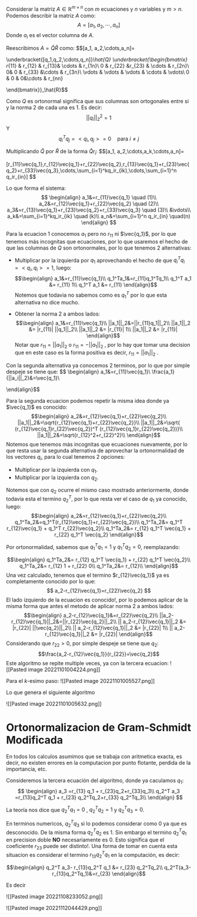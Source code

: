 Considerar la matriz $A \in \mathbb{R}^{m \times n}$ con $m$ ecuaciones y $n$ variables y $m>n$.
Podemos describir la matriz $A$ como: 
$$A=[a_1,a_2,\cdots, a_n]$$
Donde $a_i$ es el vector columna de $A$.

Reescribimos $A=\hat{Q}\hat{R}$ como:
$$[a_1, a_2,\cdots,a_n]=

\underbracket{[q_1,q_2,\cdots,q_n]}_\hat{Q}
\underbracket{\begin{bmatrix}
r_{11} & r_{12} & r_{13}& \cdots & r_{1n}\\
0 & r_{22} &r_{23} & \cdots & r_{2n}\\
0& 0 & r_{33} &\cdots & r_{3n}\\
\vdots & \vdots & \vdots & \cdots & \vdots\\
0 & 0 & 0&\cdots & r_{nn} 

\end{bmatrix}}_\hat{R}$$

Como $Q$ es ortonormal significa que sus columnas son ortogonales entre si y la norma 2 de cada una es 1.
Es decir:
$$
||q_i||_2^2=1
$$
Y
$$
q_i^Tq_j=<q_i,q_j>=0 \quad \text{para } i\neq j
$$

Multiplicando $\hat{Q}$ por $\hat{R}$ de la forma $\hat{Q}r_i$:
$$[a_1, a_2,\cdots,a_k,\cdots,a_n]=

[r_{11}\vec{q_1},r_{12}\vec{q_1}+r_{22}\vec{q_2},r_{13}\vec{q_1}+r_{23}\vec{q_2}+r_{33}\vec{q_3},\cdots,\sum_{i=1}^kq_ir_{ik},\cdots,\sum_{i=1}^n q_ir_{in}]
$$

Lo que forma el sistema: 
$$
\begin{align}
a_1&=r_{11}\vec{q_1} \quad (1)\\
a_2&=r_{12}\vec{q_1}+r_{22}\vec{q_2} \quad (2)\\
a_3&=r_{13}\vec{q_1}+r_{23}\vec{q_2}+r_{33}\vec{q_3} \quad (3)\\
&\vdots\\
a_k&=\sum_{i=1}^kq_ir_{ik} \quad (k)\\
a_n&=\sum_{i=1}^n q_ir_{in} \quad(n)
\end{align}
$$

Para la ecuacion 1 conocemos $a_1$ pero no $r_{11}$ ni $\vec{q_1}$, por lo que tenemos más incognitas que ecuaciones, por lo que usaremos el hecho de que las columnas de $Q$ son ortonormales, por lo que tenemos 2 alternativas:
- Multiplicar por la izquierda por $q_1$ aprovechando el hecho de que $q_i^Tq_i=<q_i,q_i>=1$, luego: 
   $$\begin{align}
   a_1&=r_{11}\vec{q_1}\\
   q_1^Ta_1&=r_{11}q_1^Tq_1\\
   q_1^T a_1 &= r_{11} 1\\
   q_1^T a_1 &= r_{11} 
   \end{align}$$
   Notemos que todavia no sabemos como es $q_1^T$ por lo que esta alternativa no dice mucho.


- Obtener la norma 2 a ambos lados:
      $$\begin{align}
   a_1&=r_{11}\vec{q_1}\\
  ||a_1||_2&=||r_{11}q_1||_2\\
    ||a_1||_2 &= |r_{11}| ||q_1||_2\\
   ||a_1||_2 &= |r_{11}| 1\\ 
   ||a_1||_2 &= |r_{11}|
   \end{align}$$
   Notar que $r_{11}=||a_1||_2$ o $r_{11}=-||a_1||_2$ , por lo hay que tomar una decision que en este caso es la forma positiva es decir, $r_{11}=||a_1||_2$ .


Con la segunda alternativa ya conocemos 2 terminos, por lo que por simple despeje se tiene que: 
$$
\begin{align}
    a_1&=r_{11}\vec{q_1}\\
   \frac{a_1}{||a_i||_2}&=\vec{q_1}\

   \end{align}$$

Para la segunda ecuacion  podemos repetir la misma idea donde ya $\vec{q_1}$ es conocido:
  $$\begin{align}
   a_2&=r_{12}\vec{q_1}+r_{22}\vec{q_2}\\
  ||a_1||_2&=\sqrt{r_{12}\vec{q_1}+r_{22}\vec{q_2}}\\
  ||a_1||_2&=\sqrt{ (r_{12}\vec{q_1}r_{22}\vec{q_2})^T (r_{12}\vec{q_1}r_{22}\vec{q_2})}\\
  ||a_1||_2&=\sqrt{r_{12}^2+r_{22}^2}\\
   \end{align}$$
Notemos que tenemos más incognitas que ecuaciones nuevamente, por lo que resta usar la segunda alternativa de aprovechar la ortonormalidad de los vectores $q_i$, para lo cual tenemos 2 opciones:
- Multiplicar por la izquierda con $q_1$.
- Multiplicar por la izquierda con $q_2$.

Notemos que con $q_2$ ocurre el mismo caso mostrado anteriormente, donde todavia esta el termino  $q_2^T$, por lo que resta ver el caso de $q_1$ ya conocido, luego:
   $$\begin{align}
 a_2&=r_{12}\vec{q_1}+r_{22}\vec{q_2}\\
   q_1^Ta_2&=q_1^T(r_{12}\vec{q_1}+r_{22}\vec{q_2})\\
  q_1^Ta_2&= q_1^T r_{12}\vec{q_1} + q_1^T r_{22}\vec{q_2}\\
   q_1^Ta_2&= r_{12} q_1^T \vec{q_1} + r_{22} q_1^T \vec{q_2}
   \end{align}$$

Por ortonormalidad, sabemos que $q_1^T q_1=1$ y $q_1^Tq_2=0$, reemplazando:

   $$\begin{align}
q_1^Ta_2&= r_{12} q_1^T \vec{q_1} + r_{22} q_1^T \vec{q_2}\\
q_1^Ta_2&= r_{12} 1 + r_{22} 0\\
q_1^Ta_2&= r_{12}\\
   \end{align}$$
Una vez calculado, tenemos que el termino $r_{12}\vec{q_1}$ ya es completamente conocido por lo que:
$$
 a_2-r_{12}\vec{q_1}=r_{22}\vec{q_2}
$$
El lado izquierdo de la ecuacion es conocido!, por lo podemos aplicar de la misma forma que antes el metodo de aplicar norma 2 a ambos lados:
$$\begin{align}
   a_2-r_{12}\vec{q_1}&=r_{22}\vec{q_2}\\
  ||a_2-r_{12}\vec{q_1}||_2&=||r_{22}\vec{q_2}||_2\\
  || a_2-r_{12}\vec{q_1}||_2 &= |r_{22}| ||\vec{q_2}||_2\\
   || a_2-r_{12}\vec{q_1}||_2 &= |r_{22}| 1\\ 
   || a_2-r_{12}\vec{q_1}||_2 &= |r_{22}|
   \end{align}$$
  Considerando que $r_{22}>0$, por simple despeje se tiene que $q_2$:
  $$\frac{a_2-r_{12}\vec{q_1}}{r_{22}}=\vec{q_2}$$
Este algoritmo se repite multiple veces, ya con la tercera ecuacion:
![[Pasted image 20221101004224.png]]


Para el $k$-esimo paso:
![[Pasted image 20221101005527.png]]


Lo que genera el siguiente algoritmo

![[Pasted image 20221101005632.png]]

# Ortonormalizacion de Gram-Schmidt Modificada

En todos los calculos asumimos que se trabaja con aritmetica exacta, es decir, no existen errores en la computacion por punto flotante, perdida de la importancia, etc.

Consideremos la tercera ecuación del algoritmo,  donde ya caculamos $q_1$:
$$
\begin{align}
a_3 =r_{13} q_1 + r_{23}q_2+r_{33}q_3\\
q_2^T  a_3 =r_{13}q_2^T q_1 + r_{23} q_2^Tq_2+r_{33} q_2^Tq_3\\
\end{align}
$$

La teoría nos dice que $q_2^Tq_1=0$ , $q_2^Tq_2=1$ y $q_2^Tq_3=0$.

En terminos numericos, $q_2^Tq_3$ si lo podemos considerar como $0$ ya que es desconocido.  De la misma forma $q_2^Tq_2$ es 1. Sin embargo el termino $q_2^Tq_1$ en precision doble **NO** necesariamente es 0. Esto significa que el coeficiente $r_{23}$ puede ser distinto!.
Una forma de tomar en cuenta esta situacion es considerar el termino $r_{13}q_2^Tq_1$
en la computación, es decir:

$$\begin{align}
q_2^T  a_3- r_{13}q_2^T q_1 &= r_{23} q_2^Tq_2\\
q_2^T(a_3-r_{13}q_2^Tq_1)&=r_{23}
\end{align}$$

Es decir

![[Pasted image 20221108233052.png]]

![[Pasted image 20221112044429.png]]